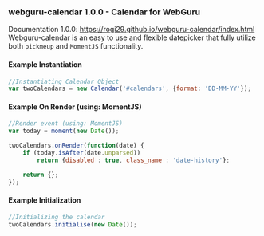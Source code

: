 ### webguru-calendar 1.0.0 - Calendar for WebGuru
Documentation 1.0.0: https://rogi29.github.io/webguru-calendar/index.html
Webguru-calendar is an easy to use and flexible datepicker that fully utilize both `pickmeup` and `MomentJS` functionality.

#### Example Instantiation

```js
//Instantiating Calendar Object
var twoCalendars = new Calendar('#calendars', {format: 'DD-MM-YY'});
```

#### Example On Render (using: MomentJS)

```js
//Render event (using: MomentJS)
var today = moment(new Date());

twoCalendars.onRender(function(date) {
    if (today.isAfter(date.unparsed))
        return {disabled : true, class_name : 'date-history'};

    return {};
});
```

#### Example Initialization

```js
//Initializing the calendar
twoCalendars.initialise(new Date());
```